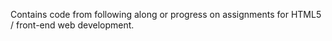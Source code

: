 Contains code from following along or progress on assignments for HTML5 /
front-end web development.
